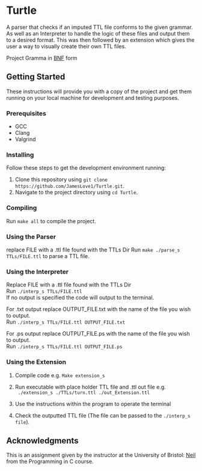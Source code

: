 # Turtle
A parser that checks if an imputed TTL file conforms to the given grammar. As well as an Interpreter to handle the logic of these files and output them to a desired format. This was then followed by an extension which gives the user a way to visually create their own TTL files.  

Project Gramma in <a href="https://raw.githubusercontent.com/JamesLove1/Turtle/main/grammar.txt" target="_blank"> BNF</a>  form

## Getting Started

These instructions will provide you with a copy of the project and get them running on your local machine for development and testing purposes.


### Prerequisites

- GCC
- Clang
- Valgrind 

### Installing

Follow these steps to get the development environment running:

1. Clone this repository using `git clone https://github.com/JamesLove1/Turtle.git`.
2. Navigate to the project directory using `cd Turtle`.

### Compiling
Run `make all` to compile the project.

### Using the Parser

replace FILE with a .ttl file found with the TTLs Dir
Run `make ./parse_s TTLs/FILE.ttl` to parse a TTL file.

### Using the Interpreter

Replace FILE with a .ttl file found with the TTLs Dir <br>
Run `./interp_s TTLs/FILE.ttl` <br>
If no output is specified the code will output to the terminal.

For .txt output replace OUTPUT_FILE.txt with the name of the file you wish to output. <br>
Run `./interp_s TTLs/FILE.ttl OUTPUT_FILE.txt` <br>

For .ps output replace OUTPUT_FILE.ps with the name of the file you wish to output. <br>
Run `./interp_s TTLs/FILE.ttl OUTPUT_FILE.ps`

### Using the Extension

1. Compile code e.g. `Make extension_s` 

2. Run executable with place holder TTL file and .ttl out file e.g. <br>
` ./extension_s ./TTLs/turn.ttl ./out_Extension.ttl`

3. Use the instructions within the program to operate the terminal

4. Check the outputted TTL file (The file can be passed to the `./interp_s file`).

## Acknowledgments

This is an assignment given by the instructor at the University of Bristol: [Neil](https://github.com/csnwc) from the Programming in C course.
